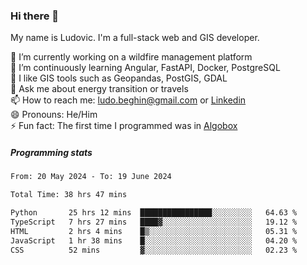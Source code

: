 ### Hi there 👋

My name is Ludovic. I'm a full-stack web and GIS developer.

 🔭 I’m currently working on a wildfire management platform<br/>
 🌱 I’m continuously learning Angular, FastAPI, Docker, PostgreSQL<br/>
 👯 I like GIS tools such as Geopandas, PostGIS, GDAL<br/>
 💬 Ask me about energy transition or travels<br/>
 📫 How to reach me: ludo.beghin@gmail.com or [Linkedin](https://www.linkedin.com/in/ludovic-beghin/)<br/>
 😄 Pronouns: He/Him<br/>
 ⚡ Fun fact: The first time I programmed was in [Algobox](https://fr.wikipedia.org/wiki/Algobox)<br/>

##### Programming stats
<!--START_SECTION:waka-->

```txt
From: 20 May 2024 - To: 19 June 2024

Total Time: 38 hrs 47 mins

Python       25 hrs 12 mins  ████████████████░░░░░░░░░   64.63 %
TypeScript   7 hrs 27 mins   ████▓░░░░░░░░░░░░░░░░░░░░   19.12 %
HTML         2 hrs 4 mins    █▒░░░░░░░░░░░░░░░░░░░░░░░   05.31 %
JavaScript   1 hr 38 mins    █░░░░░░░░░░░░░░░░░░░░░░░░   04.20 %
CSS          52 mins         ▓░░░░░░░░░░░░░░░░░░░░░░░░   02.23 %
```

<!--END_SECTION:waka-->
